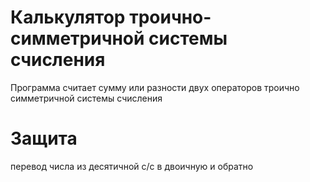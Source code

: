 # Калькулятор троично-симметричной системы счисления

Программа считает сумму или разности двух операторов троично симметричной системы счисления

# Защита

перевод числа из десятичной с/с в двоичную и обратно